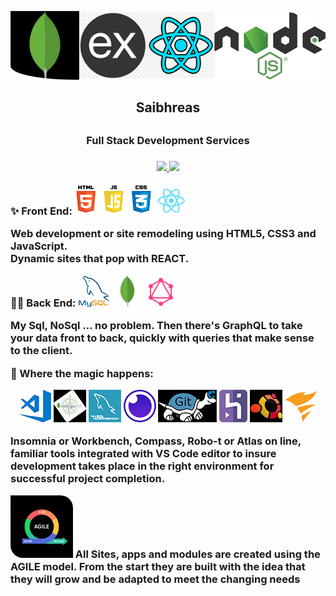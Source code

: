 <p align='center'>
  <img src ='./img/MERN2.png' style = 'border-radius: 0 20% '/>
</p>

<h2 align='center'>Saibhreas<h2>
<h3 align='center'>Full Stack  Development Services<h3>

<p align='center'>
  <a href="https://github.com/saibhreas">
    <img src="https://img.shields.io/badge/GitHub-100000?style=for-the-badge&logo=github&logoColor=white"
  </a>
  
  <a href="https://www.linkedin.com/in/siobhanknuttel">
    <img src="https://img.shields.io/badge/LinkedIn-blue?style=for-the-badge&logo=linkedin&labelColor=blue">
  </a>
</p>

✨ Front End:<img src= "./img/js_html_css.png" alt = "icons for HTML, CSS, JS" height = "50"/>
<img src= "./img/reactSmalLogo.png" alt = "icons for HTML, CSS, JS" height = "45"/>

Web development or site remodeling  using HTML5, CSS3 and JavaScript.  
Dynamic sites that pop with REACT.

👨‍💻 Back End:  <img src="./img/msql.png" height= 50>  <img src="./img/mongoLite.png" height= 50 >  <img src="./img/icons8-graphql-48.png">

My Sql, NoSql ... no problem.  Then there's GraphQL to take your data front to back, quickly with queries that make sense to the client.

🎪 Where the magic happens: 
<p align='center'>
  <img src='./img/VSCode.png'> <img src='./img/Compass.png'>  <img src='./img/workbench.png'>   <img src='./img/insomnia.png'>   <img src='./img/tortoiseGit2.png'>  <img src='./img/herokuIconClearEdge.png'>   <img src='./img/ubuntuIcon2.png'>  <img src='./img/SolarPuTTY.png'>
</p>


Insomnia or Workbench, Compass, Robo-t or Atlas on line, familiar tools integrated with VS Code editor to insure development takes place in the right environment for successful project completion.

<p><img src='./img/agile4.png' height=100 style = 'border-radius: 0 20% ' />  All Sites, apps and modules are created using the AGILE model.  From the start they are built with the idea that they will grow and be adapted to meet the changing needs</p>


